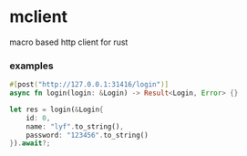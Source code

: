 # mclient
macro based http client for rust

### examples
```rust
#[post("http://127.0.0.1:31416/login")]
async fn login(login: &Login) -> Result<Login, Error> {}

let res = login(&Login{
    id: 0,
    name: "lyf".to_string(),
    password: "123456".to_string()
}).await?;
```
